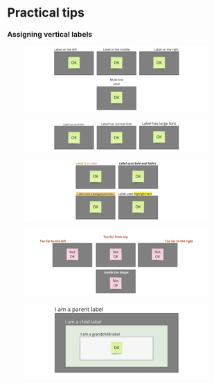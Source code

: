 # Practical tips

### Assigning vertical labels

<figure><img src="../.gitbook/assets/VisualData_tips_verticalLeftRight_01 (1).png" alt=""><figcaption></figcaption></figure>

<figure><img src="../.gitbook/assets/VisualData_tips_verticalFontSize_01 (2).png" alt=""><figcaption></figcaption></figure>

<figure><img src="../.gitbook/assets/VisualData_tips_verticalDiffLabels_01.png" alt=""><figcaption></figcaption></figure>

<figure><img src="../.gitbook/assets/VisualData_tips_verticalNotOK_01.png" alt=""><figcaption></figcaption></figure>

<figure><img src="../.gitbook/assets/VisualData_tips_nesting_01.png" alt=""><figcaption></figcaption></figure>
